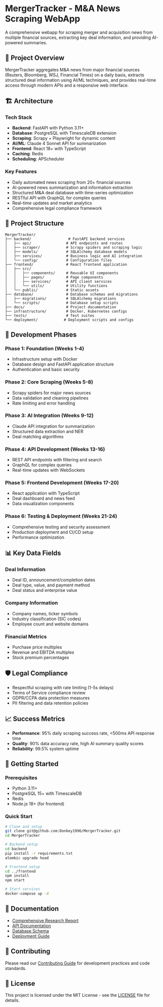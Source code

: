 # MergerTracker - M&A News Scraping WebApp

A comprehensive webapp for scraping merger and acquisition news from multiple financial sources, extracting key deal information, and providing AI-powered summaries.

## 🎯 Project Overview

MergerTracker aggregates M&A news from major financial sources (Reuters, Bloomberg, WSJ, Financial Times) on a daily basis, extracts structured deal information using AI/ML techniques, and provides real-time access through modern APIs and a responsive web interface.

## 🏗️ Architecture

### Tech Stack
- **Backend**: FastAPI with Python 3.11+
- **Database**: PostgreSQL with TimescaleDB extension
- **Scraping**: Scrapy + Playwright for dynamic content
- **AI/ML**: Claude 4 Sonnet API for summarization
- **Frontend**: React 18+ with TypeScript
- **Caching**: Redis
- **Scheduling**: APScheduler

### Key Features
- Daily automated news scraping from 20+ financial sources
- AI-powered news summarization and information extraction
- Structured M&A deal database with time-series optimization
- RESTful API with GraphQL for complex queries
- Real-time updates and market analytics
- Comprehensive legal compliance framework

## 📁 Project Structure

```
MergerTracker/
├── backend/                 # FastAPI backend services
│   ├── api/                # API endpoints and routes
│   ├── scraper/            # Scrapy spiders and scraping logic
│   ├── models/             # SQLAlchemy database models
│   ├── services/           # Business logic and AI integration
│   └── config/             # Configuration files
├── frontend/               # React frontend application
│   ├── src/
│   │   ├── components/     # Reusable UI components
│   │   ├── pages/          # Page components
│   │   ├── services/       # API client services
│   │   └── utils/          # Utility functions
│   └── public/             # Static assets
├── database/               # Database schemas and migrations
│   ├── migrations/         # SQLAlchemy migrations
│   └── scripts/            # Database setup scripts
├── docs/                   # Project documentation
├── infrastructure/         # Docker, Kubernetes configs
├── tests/                  # Test suites
└── deployment/            # Deployment scripts and configs
```

## 🚀 Development Phases

### Phase 1: Foundation (Weeks 1-4)
- Infrastructure setup with Docker
- Database design and FastAPI application structure
- Authentication and basic security

### Phase 2: Core Scraping (Weeks 5-8)
- Scrapy spiders for major news sources
- Data validation and cleaning pipelines
- Rate limiting and error handling

### Phase 3: AI Integration (Weeks 9-12)
- Claude API integration for summarization
- Structured data extraction and NER
- Deal matching algorithms

### Phase 4: API Development (Weeks 13-16)
- REST API endpoints with filtering and search
- GraphQL for complex queries
- Real-time updates with WebSockets

### Phase 5: Frontend Development (Weeks 17-20)
- React application with TypeScript
- Deal dashboard and news feed
- Data visualization components

### Phase 6: Testing & Deployment (Weeks 21-24)
- Comprehensive testing and security assessment
- Production deployment and CI/CD setup
- Performance optimization

## 📊 Key Data Fields

### Deal Information
- Deal ID, announcement/completion dates
- Deal type, value, and payment method
- Deal status and enterprise value

### Company Information
- Company names, ticker symbols
- Industry classification (SIC codes)
- Employee count and website domains

### Financial Metrics
- Purchase price multiples
- Revenue and EBITDA multiples
- Stock premium percentages

## 🛡️ Legal Compliance

- Respectful scraping with rate limiting (1-5s delays)
- Terms of Service compliance review
- GDPR/CCPA data protection measures
- PII filtering and data retention policies

## 📈 Success Metrics

- **Performance**: 95% daily scraping success rate, <500ms API response time
- **Quality**: 90% data accuracy rate, high AI summary quality scores
- **Reliability**: 99.5% system uptime

## 🔧 Getting Started

### Prerequisites
- Python 3.11+
- PostgreSQL 15+ with TimescaleDB
- Redis
- Node.js 18+ (for frontend)

### Quick Start
```bash
# Clone and setup
git clone git@github.com:Donkey1996/MergerTracker.git
cd MergerTracker

# Backend setup
cd backend
pip install -r requirements.txt
alembic upgrade head

# Frontend setup
cd ../frontend
npm install
npm start

# Start services
docker-compose up -d
```

## 📖 Documentation

- [Comprehensive Research Report](./comprehensive_research_report.md)
- [API Documentation](./docs/api.md)
- [Database Schema](./docs/database.md)
- [Deployment Guide](./docs/deployment.md)

## 🤝 Contributing

Please read our [Contributing Guide](./docs/contributing.md) for development practices and code standards.

## 📄 License

This project is licensed under the MIT License - see the [LICENSE](LICENSE) file for details.